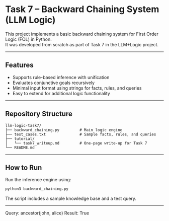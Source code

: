 # Task 7 – Backward Chaining System (LLM Logic)

This project implements a basic backward chaining system for First Order Logic (FOL) in Python.  
It was developed from scratch as part of Task 7 in the LLM+Logic project.

---

## Features

- Supports rule-based inference with unification
- Evaluates conjunctive goals recursively
- Minimal input format using strings for facts, rules, and queries
- Easy to extend for additional logic functionality

---

## Repository Structure

```
llm-logic-task7/
├── backward_chaining.py         # Main logic engine
├── test_cases.txt               # Sample facts, rules, and queries
├── tutorial/
│   └── task7_writeup.md         # One-page write-up for Task 7
└── README.md
```

---

## How to Run

Run the inference engine using:

```bash
python3 backward_chaining.py
```

The script includes a sample knowledge base and a test query.

---

Query: ancestor(john, alice)
Result: True
```


